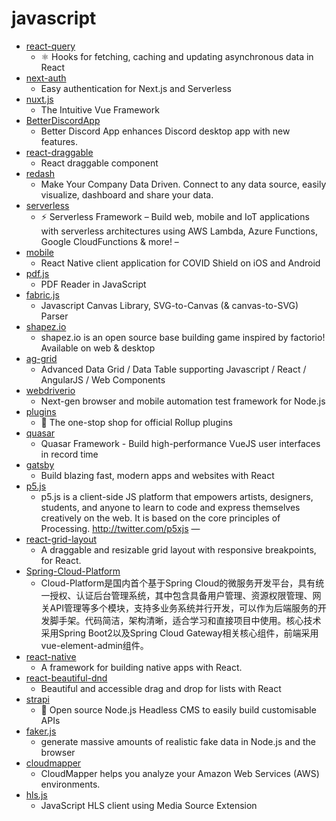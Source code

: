 # javascript
- [react-query](https://github.com/tannerlinsley/react-query)
  - ⚛️ Hooks for fetching, caching and updating asynchronous data in React
- [next-auth](https://github.com/iaincollins/next-auth)
  - Easy authentication for Next.js and Serverless
- [nuxt.js](https://github.com/nuxt/nuxt.js)
  - The Intuitive Vue Framework
- [BetterDiscordApp](https://github.com/rauenzi/BetterDiscordApp)
  - Better Discord App enhances Discord desktop app with new features.
- [react-draggable](https://github.com/STRML/react-draggable)
  - React draggable component
- [redash](https://github.com/getredash/redash)
  - Make Your Company Data Driven. Connect to any data source, easily visualize, dashboard and share your data.
- [serverless](https://github.com/serverless/serverless)
  - ⚡ Serverless Framework – Build web, mobile and IoT applications with serverless architectures using AWS Lambda, Azure Functions, Google CloudFunctions & more! –
- [mobile](https://github.com/CovidShield/mobile)
  - React Native client application for COVID Shield on iOS and Android
- [pdf.js](https://github.com/mozilla/pdf.js)
  - PDF Reader in JavaScript
- [fabric.js](https://github.com/fabricjs/fabric.js)
  - Javascript Canvas Library, SVG-to-Canvas (& canvas-to-SVG) Parser
- [shapez.io](https://github.com/tobspr/shapez.io)
  - shapez.io is an open source base building game inspired by factorio! Available on web & desktop
- [ag-grid](https://github.com/ag-grid/ag-grid)
  - Advanced Data Grid / Data Table supporting Javascript / React / AngularJS / Web Components
- [webdriverio](https://github.com/webdriverio/webdriverio)
  - Next-gen browser and mobile automation test framework for Node.js
- [plugins](https://github.com/rollup/plugins)
  - 🍣 The one-stop shop for official Rollup plugins
- [quasar](https://github.com/quasarframework/quasar)
  - Quasar Framework - Build high-performance VueJS user interfaces in record time
- [gatsby](https://github.com/gatsbyjs/gatsby)
  - Build blazing fast, modern apps and websites with React
- [p5.js](https://github.com/processing/p5.js)
  - p5.js is a client-side JS platform that empowers artists, designers, students, and anyone to learn to code and express themselves creatively on the web. It is based on the core principles of Processing. http://twitter.com/p5xjs —
- [react-grid-layout](https://github.com/STRML/react-grid-layout)
  - A draggable and resizable grid layout with responsive breakpoints, for React.
- [Spring-Cloud-Platform](https://github.com/wxiaoqi/Spring-Cloud-Platform)
  - Cloud-Platform是国内首个基于Spring Cloud的微服务开发平台，具有统一授权、认证后台管理系统，其中包含具备用户管理、资源权限管理、网关API管理等多个模块，支持多业务系统并行开发，可以作为后端服务的开发脚手架。代码简洁，架构清晰，适合学习和直接项目中使用。核心技术采用Spring Boot2以及Spring Cloud Gateway相关核心组件，前端采用vue-element-admin组件。
- [react-native](https://github.com/facebook/react-native)
  - A framework for building native apps with React.
- [react-beautiful-dnd](https://github.com/atlassian/react-beautiful-dnd)
  - Beautiful and accessible drag and drop for lists with React
- [strapi](https://github.com/strapi/strapi)
  - 🚀 Open source Node.js Headless CMS to easily build customisable APIs
- [faker.js](https://github.com/Marak/faker.js)
  - generate massive amounts of realistic fake data in Node.js and the browser
- [cloudmapper](https://github.com/duo-labs/cloudmapper)
  - CloudMapper helps you analyze your Amazon Web Services (AWS) environments.
- [hls.js](https://github.com/video-dev/hls.js)
  - JavaScript HLS client using Media Source Extension
